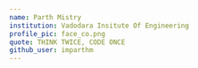 ```yaml
---
name: Parth Mistry
institution: Vadodara Insitute Of Engineering
profile_pic: face_co.png
quote: THINK TWICE, CODE ONCE
github_user: imparthm
---
```

